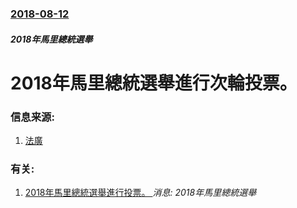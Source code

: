 ### [2018-08-12](/news/2018/08/12/index.md)

##### 2018年馬里總統選舉
# 2018年馬里總統選舉進行次輪投票。 




### 信息来源:

1. [法廣](http://cn.rfi.fr/%E9%9D%9E%E6%B4%B2/20180812-%E9%A9%AC%E9%87%8C%E6%80%BB%E7%BB%9F%E9%80%89%E4%B8%BE%E4%BB%8A%E5%A4%A9%E4%BA%8C%E8%BD%AE%E6%8A%95%E7%A5%A8-%E5%AE%89%E5%85%A8%E6%8A%95%E7%A5%A8%E7%8E%87%E4%B8%8E%E9%80%8F%E6%98%8E%E6%88%90%E4%B8%BA%E9%80%89%E4%B8%BE%E6%88%90%E5%8A%9F%E5%85%B3%E9%94%AE)

### 有关:

1. [2018年馬里總統選舉進行投票。 ](/news/2018/07/29/2018年馬里總統選舉進行投票.md) _消息: 2018年馬里總統選舉_
